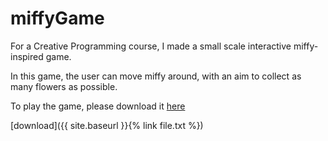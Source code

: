 # miffyGame
For a Creative Programming course, I made a small scale interactive miffy-inspired game.

In this game, the user can move miffy around, with an aim to collect as many flowers as possible.

To play the game, please download it <a href="mainGame">here</a>

[download]({{ site.baseurl }}{% link file.txt %})

